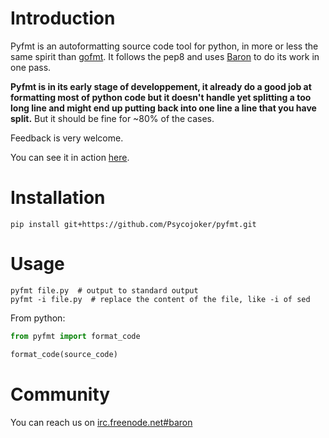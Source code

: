 Introduction
============

Pyfmt is an autoformatting source code tool for python, in more or less the
same spirit than [gofmt](http://golang.org/cmd/gofmt/). It follows the pep8 and
uses [Baron](https://github.com/Psycojoker/baron) to do its work in one pass.

**Pyfmt is in its early stage of developpement, it already do a good job at
formatting most of python code but it doesn't handle yet splitting a too long
line and might end up putting back into one line a line that you have split.**
But it should be fine for ~80% of the cases.

Feedback is very welcome.

You can see it in action [here](https://github.com/Psycojoker/pyfmt/commit/bcbed45da18d1ca5892e0caf1ab3cd9769221013).

Installation
============

    pip install git+https://github.com/Psycojoker/pyfmt.git

Usage
=====

    pyfmt file.py  # output to standard output
    pyfmt -i file.py  # replace the content of the file, like -i of sed

From python:

```python
from pyfmt import format_code

format_code(source_code)
```

Community
=========

You can reach us on [irc.freenode.net#baron](https://webchat.freenode.net/?channels=%23baron)
